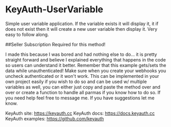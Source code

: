# KeyAuth-UserVariable
Simple user variable application. If the variable exists it will display it, it if does not exist then it will create a new user variable then display it. Very easy to follow along. 


##Seller Subscription Required for this method!

I made this because I was bored and had nothing else to do... it is pretty straight forward and believe I explained everything that happens in the code so users can understand it better. Remember that this example gets/sets the data while unauthenticated! Make sure when you create your webhooks you uncheck authenticated or it won't work. This can be implemented in your own project easily if you wish to do so and can be used w/ multiple variables as well, you can either just copy and paste the method over and over or create a function to handle all parmas if you know how to do so. If you need help feel free to message me. If you have suggestions let me know. 

KeyAuth site: https://keyauth.cc
KeyAuth docs: https://docs.keyauth.cc
KeyAuth examples: https://github.com/keyauth
